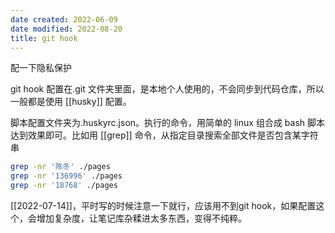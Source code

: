```yaml
---
date created: 2022-06-09
date modified: 2022-08-20
title: git hook
---
```


配一下隐私保护

git hook 配置在.git 文件夹里面，是本地个人使用的，不会同步到代码仓库，所以一般都是使用 [[husky]] 配置。

脚本配置文件夹为.huskyrc.json。执行的命令，用简单的 linux 组合成 bash 脚本达到效果即可。比如用 [[grep]] 命令，从指定目录搜索全部文件是否包含某字符串

```bash
grep -nr '陈冬' ./pages
grep -nr '136996' ./pages
grep -nr '18768' ./pages
```

[[2022-07-14]]，平时写的时候注意一下就行，应该用不到git hook，如果配置这个，会增加复杂度，让笔记库杂糅进太多东西，变得不纯粹。
